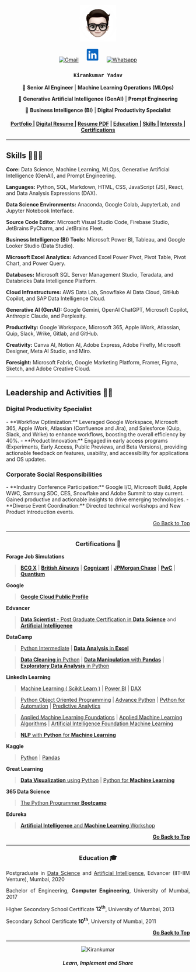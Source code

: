 <p align="center">
<img src="Image/Me.png" alt="Kirankumar" width="20%">
</p>
<p align="center" width="100%">
  <a href="mailto:iamkirankumaryadav@gmail.com"><img src="Image/Gmail.png" alt="Gmail" width=40 title="iamkirankumaryadav@gmail.com"></a>
  &nbsp;&nbsp;&nbsp;
  <a href="https://www.linkedin.com/in/iamkirankumaryadav/"><img src="Image/LinkedIn.png" alt="LinkedIn" width=38 title="iamkirankumaryadav"></a>
  &nbsp;&nbsp;&nbsp;
  <a href="https://wa.me/[+919004967226]"><img src="Image/whatsapp.svg" width=38 alt="Whatsapp" title="+919004967226"></a>  
</p>
<p name="name" align="center"><h3 align="center"><code>Kirankumar Yadav</code></h3></p>
<p align="center">🚀 <strong>Senior AI Engineer</strong>  | <strong>Machine Learning Operations (MLOps)</strong></p>  
<p align="center">🧬 <strong>Generative Artificial Intelligence (GenAI)</strong>  | <strong>Prompt Engineering</strong></p> 
<p align="center">🤖 <strong>Business Intelligence (BI)</strong> | <strong>Digital Productivity Specialist</strong></p> 

<h4 align="center" width="100%">
  <a href="https://iamkirankumaryadav.super.site/"> <strong>Portfolio</strong> </a> |
  <a href="https://iamkirankumaryadav.github.io/Resume"> <strong>Digital Resume</strong> </a> |
  <a href="https://iamkirankumaryadav.github.io/Portfolio/PDF/Kirankumar_Yadav.pdf"> <strong>Resume PDF</strong></a> |
  <a href="#education"> <strong>Education</strong> </a> |
  <a href="#skill"> <strong>Skills</strong> </a> | 
  <a href="#interest"> <strong>Interests</strong> </a> | 
  <a href="#certification"> <strong>Certifications</strong> </a>
</h4>

---

<h2 name="skill">Skills 👨🏻‍💻</h2>

**Core:** Data Science, Machine Learning, MLOps, Generative Artificial Intelligence (GenAI), and Prompt Engineering.

**Languages:** Python, SQL, Markdown, HTML, CSS, JavaScript (JS), React, and Data Analysis Expressions (DAX).

**Data Science Environments:** Anaconda, Google Colab, JupyterLab, and Jupyter Notebook Interface.

**Source Code Editor:** Microsoft Visual Studio Code, Firebase Studio, JetBrains PyCharm, and JetBrains Fleet.

**Business Intelligence (BI) Tools:** Microsoft Power BI, Tableau, and Google Looker Studio (Data Studio).

**Microsoft Excel Analytics:** Advanced Excel Power Pivot, Pivot Table, Pivot Chart, and Power Query.

**Databases:** Microsoft SQL Server Management Studio, Teradata, and Databricks Data Intelligence Platform.

**Cloud Infrastructures:** AWS Data Lab, Snowflake AI Data Cloud, GitHub Copilot, and SAP Data Intelligence Cloud.

**Generative AI (GenAI):** Google Gemini, OpenAI ChatGPT, Microsoft Copilot, Anthropic Claude, and Perplexity.

**Productivity:** Google Workspace, Microsoft 365, Apple iWork, Atlassian, Quip, Slack, Wrike, Gitlab, and GitHub.

**Creativity:** Canva AI, Notion AI, Adobe Express, Adobe Firefly, Microsoft Designer, Meta AI Studio, and Miro.

**Foresight:** Microsoft Fabric, Google Marketing Platform, Framer, Figma, Sketch, and Adobe Creative Cloud. 

---

<h2 name="interest">Leadership and Activities 🏃🏻</h2>

<h3>Digital Productivity Specialist</h3>
- **Workflow Optimization:** Leveraged Google Workspace, Microsoft 365, Apple iWork, Atlassian (Confluence and
Jira), and Salesforce (Quip, Slack, and Wrike) to enhance workflows, boosting the overall efficiency by 40%.
- **Product Innovation:** Engaged in early access programs (Experiments, Early Access, Public Previews, and Beta
Versions), providing actionable feedback on features, usability, and accessibility for applications and OS updates.

<h3>Corporate Social Responsibilities</h3>
- **Industry Conference Participation:** Google I/O, Microsoft Build, Apple WWC, Samsung SDC, CES, Snowflake
and Adobe Summit to stay current. Gained productive and actionable insights to drive emerging technologies.
- **Diverse Event Coordination:** Directed technical workshops and New Product Introduction events.

<p align="right"><a href="#name" align="right"> Go Back to Top</a></p>

---

<h3 name="certification" align="center">Certifications 🚀</h3>

<p align="justify"> <strong>Forage Job Simulations</strong></p>
 
> [**BCG X**](https://forage-uploads-prod.s3.amazonaws.com/completion-certificates/BCG%20/Tcz8gTtprzAS4xSoK_BCG_DZ39fDGtnRC7ZbpA3_1705154262049_completion_certificate.pdf?trk=public_profile_see-credential) | [**British Airways**](https://forage-uploads-prod.s3.amazonaws.com/completion-certificates/British%20Airways/NjynCWzGSaWXQCxSX_British%20Airways_DZ39fDGtnRC7ZbpA3_1705166138330_completion_certificate.pdf?trk=public_profile_see-credential) | [**Cognizant**](https://forage-uploads-prod.s3.amazonaws.com/completion-certificates/Cognizant/5N2ygyhzMWjKQmgCK_Cognizant_DZ39fDGtnRC7ZbpA3_1705251443101_completion_certificate.pdf?trk=public_profile_see-credential) | [**JPMorgan Chase**](https://forage-uploads-prod.s3.amazonaws.com/completion-certificates/J.P.%20Morgan/5QiaMtZ4k8ngYKn4D_JPMorgan%20Chase%20&%20Co._DZ39fDGtnRC7ZbpA3_1705302708555_completion_certificate.pdf?trk=public_profile_see-credential) | [**PwC**](https://forage-uploads-prod.s3.amazonaws.com/completion-certificates/PwC%20Switzerland/a87GpgE6tiku7q3gu_PwC%20Switzerland_DZ39fDGtnRC7ZbpA3_1705203983920_completion_certificate.pdf?trk=public_profile_see-credential) | [**Quantium**](https://forage-uploads-prod.s3.amazonaws.com/completion-certificates/Quantium/NkaC7knWtjSbi6aYv_Quantium_DZ39fDGtnRC7ZbpA3_1705248795108_completion_certificate.pdf?trk=public_profile_see-credential)

<p align="justify"> <strong>Google</strong></p>
 
> [**Google Cloud Public Profile**](https://www.cloudskillsboost.google/public_profiles/3a882cc0-9f82-4c2d-9573-39eb7786c71e)


<p align="justify"><strong>Edvancer</strong></p>
 
> [**Data Scientist** - Post Graduate Certification in **Data Science**](PDF/CertifiedDataScienceSpecialist.pdf) and [**Artificial Intelligence**](PDF/CertifiedDataScientistSpecialist.pdf)

<p align="justify"> <strong>DataCamp</strong> </p>

> [Python Intermediate](PDF/Python.pdf) | [**Data Analysis** in **Excel**](PDF/DataAnalysisExcel.pdf)

> [**Data Cleaning** in Python](PDF/DataCleaningPython.pdf) | [**Data Manipulation** with **Pandas**](PDF/DataManipulationPandas.pdf) | [**Exploratory Data Analysis** in Python](PDF/EDAPython.pdf)

<p align="justify"> <strong>LinkedIn Learning</strong> </p>

> [Machine Learning ( Scikit Learn )](PDF/MachineLearningScikitLearn.pdf) | [Power BI](PDF/PowerBI.pdf) | [DAX](PDF/PowerBIDAX.pdf)

> [Python Object Oriented Programming](PDF/LinkedInPythonOOP.pdf) | [Advance Python](PDF/AdvancedPython.pdf) | [Python for Automation](PDF/PythonAutomation.pdf) | [Predictive Analytics](PDF/PredictiveAnalytics.pdf)

> [Applied Machine Learning Foundations](PDF/AppliedMachineLearningFoundations.pdf) | [Applied Machine Learning Algorithms](PDF/AppliedMachineLearningAlgorithms.pdf) | [Artificial Intelligence Foundation Machine Learning](PDF/ArtificialIntelligenceFoundationsMachineLearning.pdf)
 
> [**NLP** with **Python** for **Machine Learning**](PDF/LinkedInNLPPythonMachineLearningEssential.pdf) 
 
<p align="justify"> <strong>Kaggle</strong> </p>

> [Python](PDF/KagglePython.png) | [Pandas](PDF/KagglePandas.png)

<p align="justify"> <strong>Great Learning</strong> </p>

> [**Data Visualization** using Python](PDF/GLDataVisualization.pdf) | [Python for **Machine Learning**](PDF/GLPythonMachineLearning.pdf)

<p align="justify"> <strong>365 Data Science</strong> </p>

> [The Python Programmer **Bootcamp**](PDF/365ThePythonProgrammerBootcamp.pdf)

<p align="justify"> <strong>Edureka</strong> </p>

> [**Artificial Intelligence** and **Machine Learning** Workshop](PDF/EdurekaWorkshop.pdf)

<p align="right"><a href="#name" align="right"> <strong>Go Back to Top</strong></a></p>

---

<h3 name="education" align="center">Education 🎓</h3>

<p align="justify">Postgraduate in <a href="PDF/CertifiedDataScienceSpecialist.pdf" target="_blank">Data Science</a> and <a href="PDF/CertifiedDataScientistSpecialist.pdf" target="_blank">Artificial Intelligence</a>, Edvancer (IIT-IIM Venture), Mumbai, 2020</p> 

<p align="justify">Bachelor of Engineering, <strong>Computer Engineering</strong>, University of Mumbai, 2017</p> 

<p align="justify">Higher Secondary School Certificate <strong>12<sup>th</sup></strong>, University of Mumbai, 2013</p>

<p align="justify">Secondary School Certificate <strong>10<sup>th</sup></strong>, University of Mumbai, 2011</p>

<p align="right"><a href="#name" align="right"> <strong>Go Back to Top</strong></a></p>

---

<p align="center">
  <img src="Image/Smile.gif" alt="Kirankumar" width="10%">
</p>
<P name="name" align="center"><h5 align="center">Learn, Implement and Share</h5></p>
